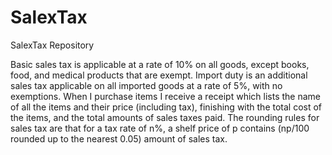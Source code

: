 # SalexTax
SalexTax Repository

Basic sales tax is applicable at a rate of 10% on all goods, except books, food, and medical products that are exempt. 
Import duty is an additional sales tax applicable on all imported goods at a rate of 5%, with no exemptions.
When I purchase items I receive a receipt which lists the name of all the items and their price (including tax), 
finishing with the total cost of the items, and the total amounts of sales taxes paid. The rounding rules for sales tax are that 
for a tax rate of n%, a shelf price of p contains (np/100 rounded up to the nearest 0.05) amount of sales tax.
